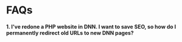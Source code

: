 # FAQs

#### 1. I've redone a PHP website in DNN. I want to save SEO, so how do I permanently redirect old URLs to new DNN pages?